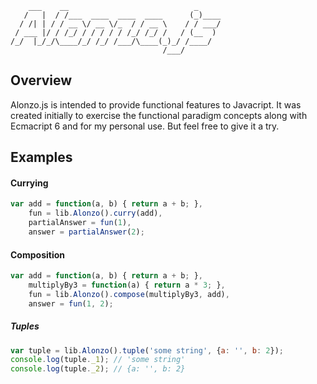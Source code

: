	    ___    __                            _     
	   /   |  / /___  ____  ____  ____      (_)____
	  / /| | / / __ \/ __ \/_  / / __ \    / / ___/
	 / ___ |/ / /_/ / / / / / /_/ /_/ /   / (__  ) 
	/_/  |_/_/\____/_/ /_/ /___/\____(_)_/ /____/  
	                                  /___/     


## Overview

Alonzo.js is intended to provide functional features to Javacript. It was created initially to exercise the functional paradigm concepts along with Ecmacript 6 and for my personal use. But feel free to give it a try. 

## Examples

#### Currying

```js
var add = function(a, b) { return a + b; },
	fun = lib.Alonzo().curry(add),
	partialAnswer = fun(1),
	answer = partialAnswer(2);
```

#### Composition

```js
var add = function(a, b) { return a + b; },
	multiplyBy3 = function(a) { return a * 3; },
	fun = lib.Alonzo().compose(multiplyBy3, add),
	answer = fun(1, 2);
```

##### Tuples

```js
var tuple = lib.Alonzo().tuple('some string', {a: '', b: 2});
console.log(tuple._1); // 'some string'
console.log(tuple._2); // {a: '', b: 2}
```